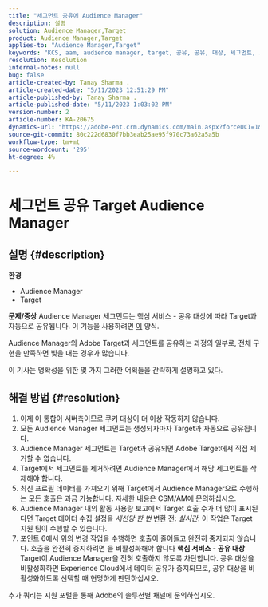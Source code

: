 ```yaml
---
title: "세그먼트 공유에 Audience Manager"
description: 설명
solution: Audience Manager,Target
product: Audience Manager,Target
applies-to: "Audience Manager,Target"
keywords: "KCS, aam, audience manager, target, 공유, 공유, 대상, 세그먼트, 표시"
resolution: Resolution
internal-notes: null
bug: false
article-created-by: Tanay Sharma .
article-created-date: "5/11/2023 12:51:29 PM"
article-published-by: Tanay Sharma .
article-published-date: "5/11/2023 1:03:02 PM"
version-number: 2
article-number: KA-20675
dynamics-url: "https://adobe-ent.crm.dynamics.com/main.aspx?forceUCI=1&pagetype=entityrecord&etn=knowledgearticle&id=51f88e8b-faef-ed11-8849-6045bd006079"
source-git-commit: 80c222d6830f7bb3eab25ae95f970c73a62a5a5b
workflow-type: tm+mt
source-wordcount: '295'
ht-degree: 4%

---
```


# 세그먼트 공유 Target Audience Manager

## 설명 {#description}

<b>환경</b>
- Audience Manager
- Target

<b>문제/증상</b>
Audience Manager 세그먼트는 핵심 서비스 - 공유 대상에 따라 Target과 자동으로 공유됩니다. 이 기능을 사용하려면 [이](https://adobe.allegiancetech.com/cgi-bin/qwebcorporate.dll?idx=X8SVES) 양식.

Audience Manager의 Adobe Target과 세그먼트를 공유하는 과정의 일부로, 전체 구현을 만족하면 빛을 내는 경우가 많습니다.

이 기사는 명확성을 위한 몇 가지 그러한 어획들을 간략하게 설명하고 있다.


## 해결 방법 {#resolution}


1. 이제 이 통합이 서버측이므로 쿠키 대상이 더 이상 작동하지 않습니다.
2. 모든 Audience Manager 세그먼트는 생성되자마자 Target과 자동으로 공유됩니다.
3. Audience Manager 세그먼트는 Target과 공유되면 Adobe Target에서 직접 제거할 수 없습니다.
4. Target에서 세그먼트를 제거하려면 Audience Manager에서 해당 세그먼트를 삭제해야 합니다.
5. 최신 프로필 데이터를 가져오기 위해 Target에서 Audience Manager으로 수행하는 모든 호출은 과금 가능합니다. 자세한 내용은 CSM/AM에 문의하십시오.
6. Audience Manager 내의 활동 사용량 보고에서 Target 호출 수가 더 많이 표시된다면 Target 데이터 수집 설정을 *세션당 한 번* 변환 전: *실시간*. 이 작업은 Target 지원 팀이 수행할 수 있습니다.
7. 포인트 6에서 위의 변경 작업을 수행하면 호출이 줄어들고 완전히 중지되지 않습니다. 호출을 완전히 중지하려면 을 비활성화해야 합니다 <b>핵심 서비스 - 공유 대상 </b>Target이 Audience Manager을 전혀 호출하지 않도록 차단합니다. 공유 대상을 비활성화하면 Experience Cloud에서 데이터 공유가 중지되므로, 공유 대상을 비활성화하도록 선택할 때 현명하게 판단하십시오.


추가 쿼리는 지원 포털을 통해 Adobe의 솔루션별 채널에 문의하십시오.
